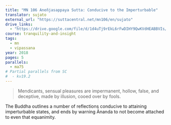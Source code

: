 ```yaml
---
title: "MN 106 Aneñjasappaya Sutta: Conducive to the Imperturbable"
translator: sujato
external_url: "https://suttacentral.net/mn106/en/sujato"
drive_links:
  - "https://drive.google.com/file/d/1d4uTj9rEkL6rFwDIHY9QwKVdHEABBVIs/view?usp=drivesdk"
course: tranquility-and-insight
tags:
  - mn
  - vipassana
year: 2018
pages: 5
parallels:
  - ma75
# Partial parallels from SC
#  - kv19.2
---
```


> Mendicants, sensual pleasures are impermanent, hollow, false, and deceptive, made by illusion, cooed over by fools.

The Buddha outlines a number of reflections conducive to attaining imperturbable states, and ends by warning Ānanda to not become attached to even that equanimity.
